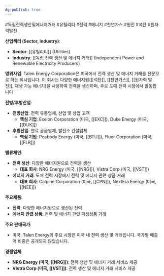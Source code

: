 ```yaml
---
dg-publish: true
---
```

#독립전력생산및에너지거래 #유틸리티 #전력 #에너지 #천연가스 #원전 #석탄 #원자력발전 


**산업섹터 (Sector, Industry)**:

- **Sector**: [[유틸리티]] (Utilities)
- **Industry**: [[독립 전력 생산 및 에너지 거래]] (Independent Power and Renewable Electricity Producers)

**영위사업**: Talen Energy Corporation은 미국에서 전력 생산 및 에너지 거래를 전문으로 하는 회사입니다. 이 회사는 다양한 에너지원([[석탄]], [[천연가스]], [[원자력 발전]], 재생 가능 에너지)을 사용하여 전력을 생산하며, 주로 도매 전력 시장에서 활동합니다


**전방/후방산업**:

- **전방산업**: 전력 유통업체, 산업 및 상업 고객
    - **핵심 기업**: Exelon Corporation (미국, [[EXC]]), Duke Energy (미국, [[DUK]])
- **후방산업**: 연료 공급업체, 발전소 건설업체
    - **핵심 기업**: Peabody Energy (미국, [[BTU]]), Fluor Corporation (미국, [[FLR]])

**밸류체인**:

- **전력 생산**: 다양한 에너지원으로 전력을 생산
    - **대표 회사**: NRG Energy (미국, [[NRG]]), Vistra Corp (미국, [[VST]])
- **에너지 거래**: 도매 전력 시장에서 전력 및 에너지 관련 상품 거래
    - **대표 회사**: Calpine Corporation (미국, [[CPN]]), NextEra Energy (미국, [[NEE]])

**주요제품**:

- **전력**: 다양한 에너지원으로 생산된 전력
- **에너지 관련 상품**: 전력 및 에너지 관련 파생상품 거래

**주요 판매국가**:

- 미국: Talen Energy의 주요 시장은 미국 내 전력 생산 및 거래입니다. 국가별 매출액 비중은 공개되지 않았습니다.

**경쟁업체**:

- **NRG Energy (미국, [[NRG]])**: 전력 생산 및 에너지 거래 서비스 제공
- **Vistra Corp (미국, [[VST]])**: 전력 생산 및 에너지 거래 서비스 제공